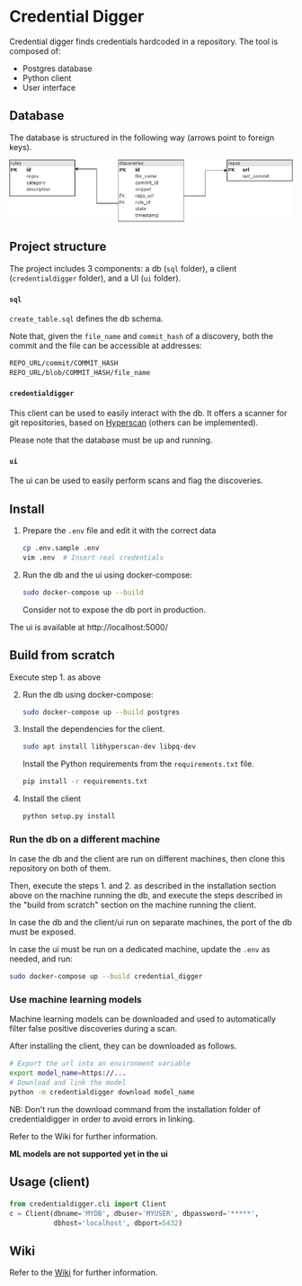 # Credential Digger

Credential digger finds credentials hardcoded in a repository.
The tool is composed of:
- Postgres database
- Python client
- User interface


## Database

The database is structured in the following way (arrows point to foreign keys).

![DB Structure](github_assets/database.png)


## Project structure

The project includes 3 components: a db (`sql` folder), a client
(`credentialdigger` folder), and a UI (`ui` folder).

#### `sql`
`create_table.sql` defines the db schema.

Note that, given the `file_name` and `commit_hash` of a discovery, both the
commit and the file can be accessible at addresses:
```bash
REPO_URL/commit/COMMIT_HASH
REPO_URL/blob/COMMIT_HASH/file_name
```

#### `credentialdigger`
This client can be used to easily interact with the db.
It offers a scanner for git repositories, based on
[Hyperscan](https://www.hyperscan.io/) (others can be implemented).

Please note that the database must be up and running.

#### `ui`
The ui can be used to easily perform scans and flag the discoveries.


## Install

1. Prepare the `.env` file and edit it with the correct data
   ```bash
   cp .env.sample .env
   vim .env  # Insert real credentials
   ```

2. Run the db and the ui using docker-compose:
   ```bash
   sudo docker-compose up --build
   ```
   Consider not to expose the db port in production.

The ui is available at http://localhost:5000/

## Build from scratch

Execute step 1. as above

2. Run the db using docker-compose:
   ```bash
   sudo docker-compose up --build postgres
   ```

3. Install the dependencies for the client.
   ```bash
   sudo apt install libhyperscan-dev libpq-dev
   ```
   Install the Python requirements from the `requirements.txt` file.
   ```bash
   pip install -r requirements.txt
   ```

4. Install the client
   ```bash
   python setup.py install
   ```


### Run the db on a different machine

In case the db and the client are run on different machines, then clone this
repository on both of them.

Then, execute the steps 1. and 2. as described in the installation section
above on the machine running the db, and execute the steps described in the
"build from scratch" section on the machine running the client.

In case the db and the client/ui run on separate machines, the port of the db
must be exposed.

In case the ui must be run on a dedicated machine, update the `.env` as needed,
and run:
```bash
sudo docker-compose up --build credential_digger
```


### Use machine learning models

Machine learning models can be downloaded and used to automatically filter
false positive discoveries during a scan.

After installing the client, they can be downloaded as follows.

```bash
# Export the url into an environment variable
export model_name=https://...
# Download and link the model
python -m credentialdigger download model_name
```

NB: Don't run the download command from the installation folder of
credentialdigger in order to avoid errors in linking.

Refer to the Wiki for further information.

**ML models are not supported yet in the ui**

## Usage (client)

```python
from credentialdigger.cli import Client
c = Client(dbname='MYDB', dbuser='MYUSER', dbpassword='*****',
           dbhost='localhost', dbport=5432)
```


## Wiki
Refer to the [Wiki](https://github.com/SAP/credential-digger/wiki) for further information.
